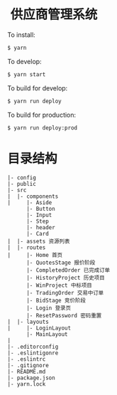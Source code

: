 #  供应商管理系统

To install:

```bash
$ yarn
```

To develop:

```bash
$ yarn start
```

To build for develop:

```bash
$ yarn run deploy
```

To build for production:

```bash
$ yarn run deploy:prod
```

# 目录结构

```
|- config
|- public
|- src
|  |- components
|     |- Aside 
      |- Button
      |- Input
      |- Step
      |- header
      |- Card
|  |- assets 资源列表
|  |- routes
|     |- Home 首页
      |- QuotesStage 报价阶段
      |- CompletedOrder 已完成订单
      |- HistoryProject 历史项目
      |- WinProject 中标项目
      |- TradingOrder 交易中订单
      |- BidStage 竞价阶段
      |- Login 登录页
      |- ResetPassword 密码重置
|  |- layouts
|     |- LoginLayout
      |- MainLayout 
|
|- .editorconfig
|- .eslintigonre
|- .eslintrc
|- .gitignore
|- README.md
|- package.json
|- yarn.lock
```
